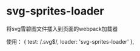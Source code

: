 # svg-sprites-loader
将svg雪碧图文件插入到页面的webpack加载器

使用：
            {
                test: /\.svg$/,
                loader: 'svg-sprites-loader'
            },

